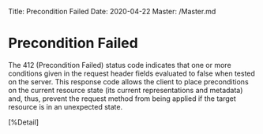 Title: Precondition Failed
Date: 2020-04-22
Master: /Master.md

Precondition Failed
=============================

The 412 (Precondition Failed) status code indicates that one or more
conditions given in the request header fields evaluated to false when
tested on the server.  This response code allows the client to place
preconditions on the current resource state (its current
representations and metadata) and, thus, prevent the request method
from being applied if the target resource is in an unexpected state.

[%Detail]